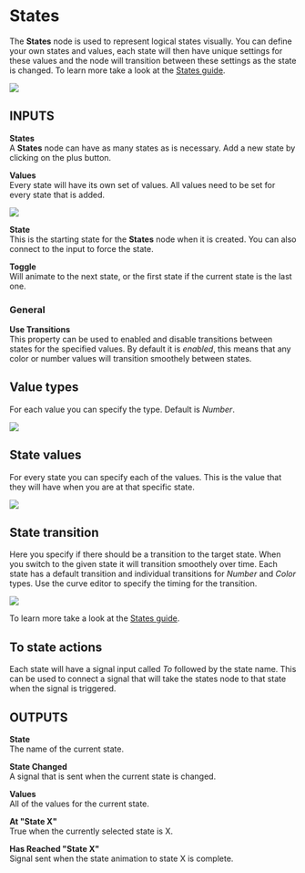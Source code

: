 # States

The **States** node is used to represent logical states visually. You can define your own states and values, each state will then have unique settings for these values and the node will transition between these settings as the state is changed. To learn more take a look at the [States guide](/guides/states.md).

<div class="ndl-images">
    <img src="/nodes/animation/states.png" class="ndl-image med">
</div>

<div class = "node-inputs">

## INPUTS

**States**  
A **States** node can have as many states as is necessary. Add a new state by clicking on the plus button.

**Values**  
Every state will have its own set of values. All values need to be set for every state that is added.

<div class="ndl-images">
    <img src="/nodes/animation/states-example.png" class="ndl-image small"></img>
</div>

**State**  
This is the starting state for the **States** node when it is created. You can also connect to the input to force the state.

**Toggle**  
Will animate to the next state, or the first state if the current state is the last one.

### General

**Use Transitions**  
This property can be used to enabled and disable transitions between states for the specified values. By default it is *enabled*, this means that any color or number values will transition smoothely between states.

## Value types

For each value you can specify the type. Default is _Number_.

<div class="ndl-images">
    <img src="/nodes/animation/states-value-types.png" class="ndl-image small"></img>
</div>

## State values

For every state you can specify each of the values. This is the value that they will have when you are at that specific state.

<div class="ndl-images">
    <img src="/nodes/animation/state-values.png" class="ndl-image small"></img>
</div>

## State transition

Here you specify if there should be a transition to the target state. When you switch to the given state it will transition smoothely over time. Each state has a default transition and individual transitions for _Number_ and _Color_ types. Use the curve editor to specify the timing for the transition.

<div class="ndl-images">
    <img src="/guides/states/change-size-curve.gif" class="ndl-image med"></img>
</div>

To learn more take a look at the [States guide](/guides/states.md).

## To state actions

Each state will have a signal input called _To_ followed by the state name. This can be used to connect a signal that will take the states node to that state when the signal is triggered.


## OUTPUTS

**State**  
The name of the current state.

**State Changed**  
A signal that is sent when the current state is changed.

**Values**  
All of the values for the current state.

**At "State X"**  
True when the currently selected state is X.

**Has Reached "State X"**  
Signal sent when the state animation to state X is complete.